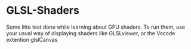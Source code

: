 # GLSL-Shaders

Some litte test done while learning about GPU shaders. To run them, use your usual way of displaying shaders like GLSLviewer, or the Vscode extention glslCanvas
